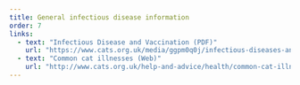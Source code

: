 ```yaml
---
title: General infectious disease information
order: 7
links:
  - text: "Infectious Disease and Vaccination (PDF)"
    url: "https://www.cats.org.uk/media/ggpm0q0j/infectious-diseases-and-vaccines-2025.pdf"
  - text: "Common cat illnesses (Web)"
    url: "http://www.cats.org.uk/help-and-advice/health/common-cat-illnesses"
---
```

